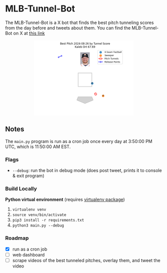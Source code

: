 # MLB-Tunnel-Bot

The MLB-Tunnel-Bot is a X bot that finds the best pitch tunneling scores from the day before and tweets about them. You can find the MLB-Tunnel-Bot on X at [this link](https://twitter.com/MLBTunnelBot)

<div align="center">
  <img src="example_plot.png" width="320" height="240">
</div>

## Notes

The `main.py` program is run as a cron job once every day at 3:50:00 PM UTC, which is 11:50:00 AM EST.

### Flags

- `--debug`: run the bot in debug mode (does post tweet, prints it to console & exit program)

### Build Locally

**Python virtual environment**
  (requires [virtualenv package](https://pypi.org/project/virtualenv/))
  1. `virtualenv venv`
  2. `source venv/bin/activate`
  3. `pip3 install -r requirements.txt`
  4. `python3 main.py --debug`

### Roadmap

- [x] run as a cron job
- [ ] web dashboard
- [ ] scrape videos of the best tunneled pitches, overlay them, and tweet the video
